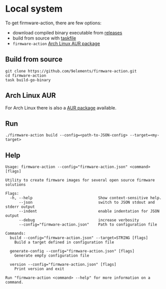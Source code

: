 # Local system

To get firmware-action, there are few options:
- download compiled binary executable from [releases](https://github.com/9elements/firmware-action/releases)
- build from source with [taskfile](https://taskfile.dev/)
- `firmware-action` [Arch Linux AUR package](https://aur.archlinux.org/packages/firmware-action)


## Build from source
```
git clone https://github.com/9elements/firmware-action.git
cd firmware-action
task build-go-binary
```


## Arch Linux AUR
For Arch Linux there is also a [AUR package](https://aur.archlinux.org/packages/firmware-action) available.


## Run
```
./firmware-action build --config=<path-to-JSON-config> --target=<my-target>
```


## Help

```
Usage: firmware-action --config="firmware-action.json" <command> [flags]

Utility to create firmware images for several open source firmware solutions

Flags:
  -h, --help                             Show context-sensitive help.
      --json                             switch to JSON stdout and stderr output
      --indent                           enable indentation for JSON output
      --debug                            increase verbosity
      --config="firmware-action.json"    Path to configuration file

Commands:
  build --config="firmware-action.json" --target=STRING [flags]
    Build a target defined in configuration file

  generate-config --config="firmware-action.json" [flags]
    Generate empty configuration file

  version --config="firmware-action.json" [flags]
    Print version and exit

Run "firmware-action <command> --help" for more information on a command.
```

